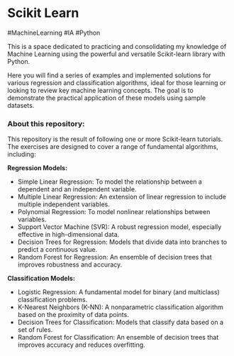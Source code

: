 # Scikit Learn 

#MachineLearning #IA #Python   

This is a space dedicated to practicing and consolidating my knowledge of Machine Learning using the powerful and versatile Scikit-learn library with Python.

Here you will find a series of examples and implemented solutions for various regression and classification algorithms, ideal for those learning or looking to review key machine learning concepts. The goal is to demonstrate the practical application of these models using sample datasets.

### About this repository:
This repository is the result of following one or more Scikit-learn tutorials. The exercises are designed to cover a range of fundamental algorithms, including:

**Regression Models:**
- Simple Linear Regression: To model the relationship between a dependent and an independent variable.
- Multiple Linear Regression: An extension of linear regression to include multiple independent variables.
- Polynomial Regression: To model nonlinear relationships between variables.
- Support Vector Machine (SVR): A robust regression model, especially effective in high-dimensional data.
- Decision Trees for Regression: Models that divide data into branches to predict a continuous value.
- Random Forest for Regression: An ensemble of decision trees that improves robustness and accuracy.   

**Classification Models:**
- Logistic Regression: A fundamental model for binary (and multiclass) classification problems.
- K-Nearest Neighbors (K-NN): A nonparametric classification algorithm based on the proximity of data points.
- Decision Trees for Classification: Models that classify data based on a set of rules.
- Random Forest for Classification: An ensemble of decision trees that improves accuracy and reduces overfitting.
